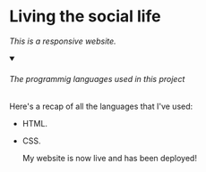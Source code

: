 # Living the social life

_This is a responsive website._


<details id=X open>
<summary><h6>The programmig languages used in this project</h6></summary>

Here's a recap of all the languages that I've used:

- HTML.
- CSS.

  My website is now live and has been deployed!

</details>
